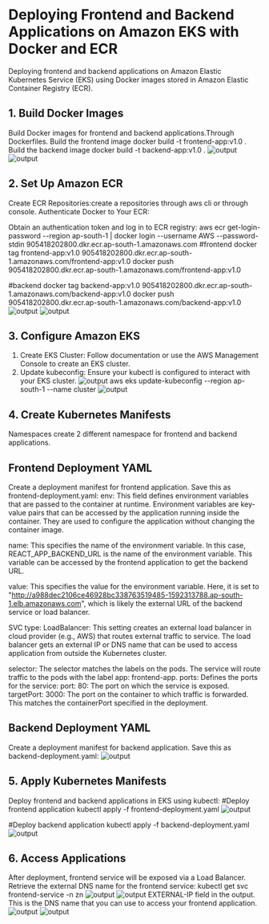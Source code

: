 # Deploying Frontend and Backend Applications on Amazon EKS with Docker and ECR
Deploying frontend and backend applications on Amazon Elastic Kubernetes Service (EKS) using Docker images stored in Amazon Elastic Container Registry (ECR).
## 1. Build Docker Images
Build Docker images for frontend and backend applications.Through Dockerfiles.
Build the frontend image
           docker build -t frontend-app:v1.0 .
Build the backend image
         docker build -t backend-app:v1.0 .
     ![output](IMAGES2/front.png)   
     ![output](IMAGES2/back.png)
## 2. Set Up Amazon ECR
Create ECR Repositories:create a repositories through aws cli or through console.
Authenticate Docker to Your ECR:

Obtain an authentication token and log in to ECR registry:
                aws ecr get-login-password --region ap-south-1 | docker login --username AWS --password-stdin 905418202800.dkr.ecr.ap-south-1.amazonaws.com
#frontend
        docker tag frontend-app:v1.0 905418202800.dkr.ecr.ap-south-1.amazonaws.com/frontend-app:v1.0
        docker push 905418202800.dkr.ecr.ap-south-1.amazonaws.com/frontend-app:v1.0

#backend
             docker tag backend-app:v1.0 905418202800.dkr.ecr.ap-south-1.amazonaws.com/backend-app:v1.0
             docker push 905418202800.dkr.ecr.ap-south-1.amazonaws.com/backend-app:v1.0
             ![output](IMAGES2/ecrrepo.png)
             ![output](IMAGES2/img.png)
## 3. Configure Amazon EKS
1. Create EKS Cluster: Follow documentation or use the AWS Management Console to create an EKS cluster.    
2. Update kubeconfig: Ensure your kubectl is configured to interact with your EKS cluster.
   ![output](IMAGES2/ngrp.png)
              aws eks update-kubeconfig --region ap-south-1 --name cluster
   ![output](IMAGES2/cluster.png)
## 4. Create Kubernetes Manifests
Namespaces
create 2 different namespace for frontend and backend applications.   
## Frontend Deployment YAML
Create a deployment manifest for frontend application. Save this as frontend-deployment.yaml:
env: This field defines environment variables that are passed to the container at runtime. Environment variables are key-value pairs that can be accessed by the application running inside the container. They are used to configure the application without changing the container image.

name: This specifies the name of the environment variable. In this case, REACT_APP_BACKEND_URL is the name of the environment variable. This variable can be accessed by the frontend application to get the backend URL.

value: This specifies the value for the environment variable. Here, it is set to "http://a988dec2106ce46928bc338763519485-1592313788.ap-south-1.elb.amazonaws.com", which is likely the external URL of the backend service or load balancer.

SVC type: LoadBalancer: This setting creates an external load balancer in cloud provider (e.g., AWS) that routes external traffic to service. The load balancer gets an external IP or DNS name that can be used to access application from outside the Kubernetes cluster.

selector: The selector matches the labels on the pods. The service will route traffic to the pods with the label app: frontend-app.
ports: Defines the ports for the service:
port: 80: The port on which the service is exposed.
targetPort: 3000: The port on the container to which traffic is forwarded. This matches the containerPort specified in the deployment.

## Backend Deployment YAML
Create a deployment manifest for backend application. Save this as backend-deployment.yaml:
![output](IMAGES2/lb.png)

## 5. Apply Kubernetes Manifests
Deploy frontend and backend applications in EKS using kubectl:
#Deploy frontend application
    kubectl apply -f frontend-deployment.yaml
    ![output](IMAGES2/frontpod.png)

#Deploy backend application
       kubectl apply -f backend-deployment.yaml
       ![output](IMAGES2/backpod.png)
## 6. Access Applications
After deployment, frontend service will be exposed via a Load Balancer. Retrieve the external DNS name for the frontend service:
     kubectl get svc frontend-service -n zn
     ![output](IMAGES2/lbsvc.png)
     ![output](IMAGES2/backlbsvc.png)
EXTERNAL-IP field in the output. This is the DNS name that you can use to access your frontend application.
![output](IMAGES2/out1.png)
![output](IMAGES2/output2.png)
